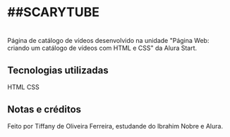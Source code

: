 <h1>##SCARYTUBE</h1>

#

Página de catálogo de vídeos desenvolvido na unidade "Página Web: criando um catálogo de vídeos com HTML e CSS" da Alura Start.

<h2>Tecnologias utilizadas</h2>
HTML
CSS

##

<h2>Notas e créditos</h2>
Feito por Tiffany de Oliveira Ferreira, estudande do Ibrahim Nobre e Alura.
